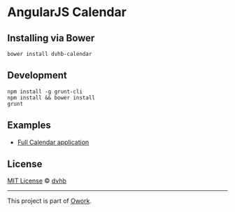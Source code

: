 # AngularJS Calendar

## Installing via Bower

	bower install dvhb-calendar

## Development

	npm install -g grunt-cli
	npm install && bower install
	grunt

## Examples

* [Full Calendar application](http://embed.plnkr.co/2S0Lzl/preview)

## License

[MIT License](./LICENSE) © [dvhb](http://dvhb.ru)

---

This project is part of [Owork](http://owork.org/).
